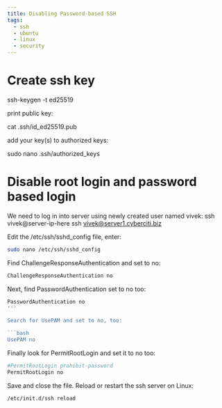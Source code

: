 ```yaml
---
title: Disabling Password-based SSH
tags:
  - ssh
  - ubuntu
  - linux
  - security
---
```


# Create ssh key

ssh-keygen -t ed25519

print public key:

cat .ssh/id_ed25519.pub

add your key(s) to authorized keys:

sudo nano .ssh/authorized_keys

# Disable root login and password based login

We need to log in into server using newly created user named vivek:
ssh vivek@server-ip-here
ssh vivek@server1.cyberciti.biz

Edit the /etc/ssh/sshd_config file, enter:

```bash
sudo nano /etc/ssh/sshd_config
```

Find ChallengeResponseAuthentication and set to no:

```bash
ChallengeResponseAuthentication no
```

Next, find PasswordAuthentication set to no too:

```bash
PasswordAuthentication no
'''

Search for UsePAM and set to no, too:

```bash
UsePAM no
```

Finally look for PermitRootLogin and set it to no too:

```bash
#PermitRootLogin prohibit-password
PermitRootLogin no
```

Save and close the file. Reload or restart the ssh server on Linux:

```bash
/etc/init.d/ssh reload
```
